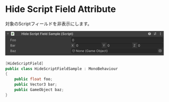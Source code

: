 # Hide Script Field Attribute

対象のScriptフィールドを非表示にします。

![img](../../../images/img-attribute-hide-script-field.png)

```cs
[HideScriptField]
public class HideScriptFieldSample : MonoBehaviour
{
    public float foo;
    public Vector3 bar;
    public GameObject baz;
}
```
